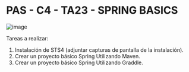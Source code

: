 # PAS - C4 - TA23 - SPRING BASICS

![image](https://user-images.githubusercontent.com/62121921/231541163-5299de53-9c32-4c08-ba22-9a8dffe55daa.png)

Tareas a realizar:

1. Instalación de STS4 (adjuntar capturas de pantalla de la instalación).
2. Crear un proyecto básico Spring Utilizando Maven. 
3. Crear un proyecto básico Spring Utilizando Graddle.
